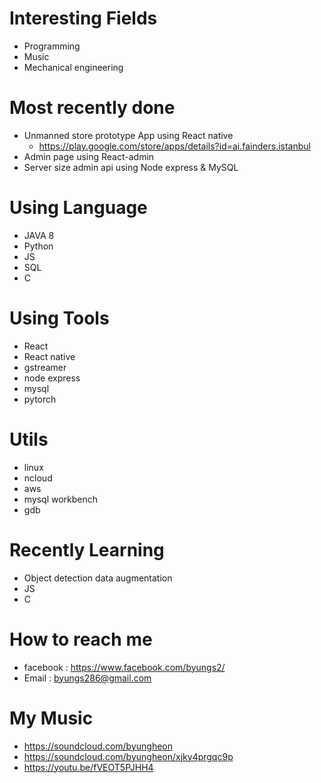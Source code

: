 # Interesting Fields 
- Programming
- Music
- Mechanical engineering

# Most recently done
- Unmanned store prototype App using React native
  - https://play.google.com/store/apps/details?id=ai.fainders.istanbul
- Admin page using React-admin
- Server size admin api using Node express & MySQL

# Using Language
- JAVA 8
- Python
- JS
- SQL
- C

# Using Tools
- React
- React native
- gstreamer
- node express
- mysql
- pytorch

# Utils
- linux
- ncloud
- aws
- mysql workbench
- gdb

# Recently Learning
- Object detection data augmentation
- JS
- C

# How to reach me
- facebook : https://www.facebook.com/byungs2/
- Email : byungs286@gmail.com

# My Music
- https://soundcloud.com/byungheon
- https://soundcloud.com/byungheon/xjky4prgqc9p
- https://youtu.be/fVEOT5PJHH4


